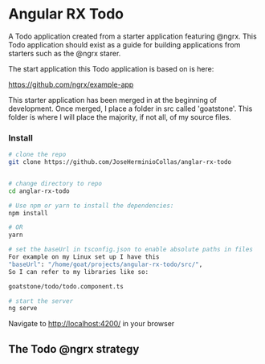 # Angular RX Todo

A Todo application created from a starter application featuring @ngrx.
This Todo application should exist as a guide for building applications from 
starters such as the @ngrx starer.

The start application this Todo application is based on is here:

https://github.com/ngrx/example-app

This starter application has been merged in at the beginning of development.
Once merged, I place a folder in src called 'goatstone'. This folder is where I
will place the majority, if not all, of my source files.

### Install

```bash
# clone the repo
git clone https://github.com/JoseHerminioCollas/anglar-rx-todo


# change directory to repo
cd anglar-rx-todo

# Use npm or yarn to install the dependencies:
npm install

# OR
yarn

# set the baseUrl in tsconfig.json to enable absolute paths in files
For example on my Linux set up I have this
"baseUrl": "/home/goat/projects/angular-rx-todo/src/",
So I can refer to my libraries like so:

goatstone/todo/todo.component.ts

# start the server
ng serve
```

Navigate to [http://localhost:4200/](http://localhost:4200/) in your browser

## The Todo @ngrx strategy



